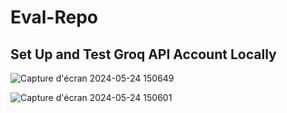 # Eval-Repo

## Set Up and Test Groq API Account Locally

![Capture d'écran 2024-05-24 150649](https://github.com/Abder0514/Eval-Repo/assets/53054661/db3b9d22-b23a-4912-a7b2-50fbf757cc31)

![Capture d'écran 2024-05-24 150601](https://github.com/Abder0514/Eval-Repo/assets/53054661/6e493eaa-f3c9-4554-8caf-bf08e4be367d)

